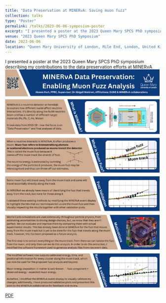 ```yaml
---
title: "Data Preservation at MINERνA: Saving muon fuzz"
collection: talks
type: "Poster"
permalink: /talks/2023-06-06-symposium-poster
excerpt: "I presented a poster at the 2023 Queen Mary SPCS PhD symposium describing my contributions to the data preservation efforts at MINERνA"
venue: "2023 Queen Mary SPCS PhD Symposium"
date: 2023-06-06
location: "Queen Mary University of London, Mile End, London, United Kingdom"
---
```


I presented a poster at the 2023 Queen Mary SPCS PhD symposium describing my contributions to the data preservation efforts at MINERνA <!-- (NOTE TO SELF: PUT THE POSTER REFERENCES HERE). -->
<br/><a href = '/files/2023SymposiumQMUL.pdf'><img src='/files/2023SymposiumQMUL.png' alt='Poster presented at the 2023 Queen Mary University of London School of Physical and Chemical Sciences PhD student symposium' width = '500'></a><br>

[PDF](/files/2023SymposiumQMUL.pdf)